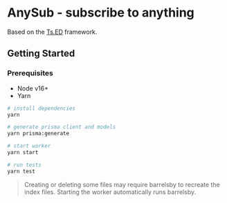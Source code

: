 # AnySub - subscribe to anything

Based on the [Ts.ED](https://tsed.io) framework.

## Getting Started

### Prerequisites

* Node v16+
* Yarn


```bash
# install dependencies
yarn

# generate prisma client and models
yarn prisma:generate

# start worker
yarn start

# run tests
yarn test
```

> Creating or deleting some files may require barrelsby to recreate the index files.
> Starting the worker automatically runs barrelsby.